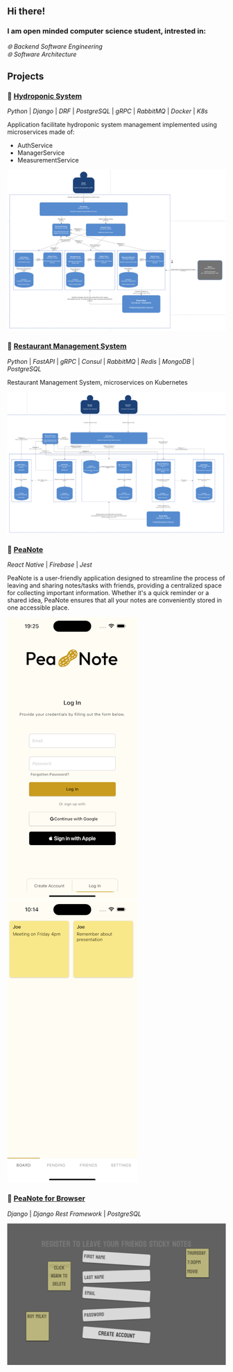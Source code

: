 ## Hi there!
### I am open minded computer science student, intrested in: 
*🌐 Backend Software Engineering*<br> 
*🌐 Software Architecture* <br> 

## Projects
### 📝 [Hydroponic System](https://github.com/opielapatryk/hydroponic-systems)
*Python* | *Django* | *DRF* | *PostgreSQL* | *gRPC* | *RabbitMQ* | *Docker* | *K8s*

Application facilitate hydroponic system management implemented using microservices made of:
- AuthService
- ManagerService
- MeasurementService

![Container Diagram](./container.png)

### 📝 [Restaurant Management System](https://github.com/opielapatryk/restaurant-management-system)
*Python* | *FastAPI* | *gRPC* | *Consul* | *RabbitMQ* | *Redis* | *MongoDB* | *PostgreSQL*

Restaurant Management System, microservices on Kubernetes

![Container Diagram](https://github.com/opielapatryk/restaurant-management-system/blob/main/container.png)

### 📝 [PeaNote](https://github.com/opielapatryk/StickifyFireBase)
*React Native* | *Firebase* | *Jest*

PeaNote is a user-friendly application designed to streamline the process of leaving and sharing notes/tasks with friends, providing a centralized space for collecting important information. Whether it's a quick reminder or a shared idea, PeaNote ensures that all your notes are conveniently stored in one accessible place.

![Register Screen](./1.png)
![Board Screen](./2.png)

### 📝 [PeaNote for Browser](https://github.com/opielapatryk/StickifyBackendDjango)
*Django* | *Django Rest Framework* | *PostgreSQL*

![Stickify Register Screen](./register.png)
